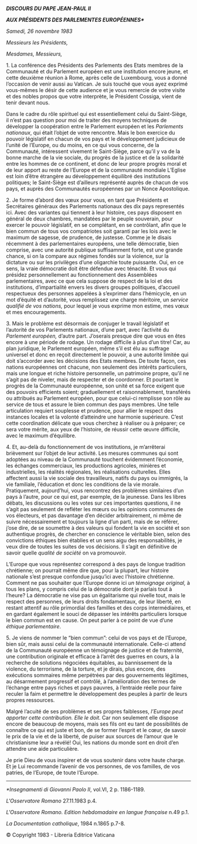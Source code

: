 ***DISCOURS DU PAPE JEAN-PAUL II***

***AUX PRÉSIDENTS DES PARLEMENTES EUROPÉENNES\****

*Samedi, 26 novembre 1983*

*Messieurs les Présidents,*

*Mesdames, Messieurs,*

1\. La conférence des Présidents des Parlements des Etats membres de la Communauté et du Parlement européen est une institution encore jeune, et cette deuxième réunion à Rome, après celle de Luxembourg, vous a donné l’occasion de venir aussi au Vatican. Je suis touché que vous ayez exprimé vous-mêmes le désir de cette audience et je vous remercie de votre visite et des nobles propos que votre interprète, le Président Cossiga, vient de tenir devant nous.

Dans le cadre du rôle spirituel qui est essentiellement celui du Saint-Siège, il n’est pas question pour moi de traiter des moyens techniques de développer la coopération entre le Parlement européen et les *Parlements nationaux*, qui était l’objet de votre rencontre. Mais le bon exercice du pouvoir législatif en chacun de vos pays et le développement judicieux de l’unité de l’Europe, ou du moins, en ce qui vous concerne, de la Communauté, intéressent vivement le Saint-Siège, parce qu’il y va de la bonne marche de la vie sociale, du progrès de la justice et de la solidarité entre les hommes de ce continent, et donc de leur propre progrès moral et de leur apport au reste de l’Europe et de la communauté mondiale L’Eglise est loin d’être étrangère au développement équilibré des institutions politiques; le Saint-Siège est d’ailleurs représenté auprès de chacun de vos pays, et auprès des Communautés européennes par un Nonce Apostolique.

2\. Je forme d’abord des vœux pour vous, en tant que Présidents et Secrétaires généraux des Parlements nationaux des dix pays representés ici. Avec des variantes qui tiennent à leur histoire, ces pays disposent en général de deux chambres, mandatées par le peuple souverain, pour exercer le pouvoir législatif, en se complétant, en se contrôlant, afin que le bien commun de tous vos compatriotes soit garanti par les lois avec le maximum de sagesse, de prudence, de justesse. Comme je le disais récemment à des parlementaires européens, une telle démocratie, bien comprise, avec une autorité publique suffisamment forte, est une grande chance, si on la compare aux régimes fondés sur la violence, sur la dictature ou sur les privilèges d’une oligarchie toute puissante. Oui, en ce sens, la vraie démocratie doit être défendue avec ténacité. Et vous qui présidez personnellement au fonctionnement des Assemblées parlementaires, avec ce que cela suppose de respect de la loi et des institutions, d’impartialité envers les divers groupes politiques, d’accueil respectueux des personnes appelées à s’exprimer dans l’hémicycle, en un mot d’équité et d’autorité, vous remplissez une charge méritoire, un *service qualifié de vos nations,* pour lequel je vous exprime mon estime, mes vœux et mes encouragements.

3\. Mais le problème est désormais de conjuger le travail législatif et l’autorité de vos Parlements nationaux, d’une part, avec l’activité du *Parlement européen,* d’autre part. J’oserais presque dire que vous en êtes encore à une période de rodage. Un rodage difficile à plus d’un titre! Car, au plan juridique, le Parlement européen, même s’il est élu au suffrage universel et donc en reçoit directement le pouvoir, a une autorité limitée qui doit s’accorder avec les décisions des Etats membres. De toute façon, ces nations européennes ont chacune, non seulement des intérêts particuliers, mais une longue et riche histoire personnelle, un patrimoine propre, qu’il ne s’agit pas de niveler, mais de respecter et de coordonner. Et pourtant le progrès de la Communauté européenne, son unité et sa force exigent que des pouvoirs efficients soient; graduellement et raisonnablement, transférés ou attribués au Parlement européen, pour que celui-ci remplisse son rôle au service de tous et assure le bien commun des pays membres. Une telle articulation requiert souplesse et prudence, pour allier le respect des instances locales et la volonté d’atteindre une harmonie supérieure. C’est cette coordination délicate que vous cherchez à réaliser ou à préparer; ce sera votre mérite, aux yeux de l’histoire, de réussir cette œuvre difficile, avec le maximum d’équilibre.

4\. Et, au-delà du fonctionnement de vos institutions, je m’arrêterai brièvement sur l’objet de leur activité. Les mesures communes qui sont adoptées au niveau de la Communauté touchent évidemment l’économie, les échanges commerciaux, les productions agricoles, minières et industrielles, les réalités régionales, les réalisations culturelles. Elles affectent aussi la vie sociale des travailleurs, natifs du pays ou immigrés, la vie familiale, l’éducation et donc les conditions de la vie morale. Pratiquement, aujourd’hui, vous rencontrez des problèmes similaires d’un pays à l’autre, pour ce qui est, par exemple, de la jeunesse. Dans les libres débats, les discussions ou les votes sur ces importantes questions, il ne s’agit pas seulement de refléter les mœurs ou les opinions communes de vos électeurs, et pas davantage d’en décider arbitrairement, ni même de suivre nécessairement et toujours la ligne d’un parti, mais de se référer, j’ose dire, de se soumettre à des valeurs qui fondent la vie en société et son authentique progrès, de chercher en conscience le véritable bien, selon des convictions éthiques bien établies et un sens aigu des responsabilités, je veux dire de toutes les suites de vos décisions. Il s’agit en définitive de savoir quelle *qualité de société* on va promouvoir.

L’Europe que vous représentez correspond à des pays de longue tradition chrétienne; on pourrait même dire que, pour la plupart, leur histoire nationale s’est presque confondue jusqu’ici avec l’histoire chrétienne. Comment ne pas souhaiter que l’Europe donne ici *un témoignage original,* à tous les plans, y compris celui de la démocratie dont je parlais tout à l’heure? La démocratie ne vise pas un égalitarisme qui nivelle tout, mais le respect des personnes, de leurs droits fondamentaux, de leur liberté, en restant attentif au rôle primordial des familles et des corps intermédiaires, et en gardant également le souci de dépasser les intérêts particuliers lorsque le bien commun est en cause. On peut parler à ce point de vue d’une *éthique parlementaire*.

5\. Je viens de nommer le “bien commun”: celui de vos pays et de l’Europe, bien sûr, mais aussi celui de la communauté internationale. Celle-ci attend de la Communauté européenne un témoignage de justice et de fraternité, une contribution originale et efficace à l’arrêt des guerres en cours, à la recherche de solutions négociées équitables, au bannissement de la violence, du terrorisme, de la torture, et je dirais, plus encore, des exécutions sommaires même perpétrées par des gouvernements légitimes, au désarmement progressif et contrôlé, à l’amélioration des termes de l’échange entre pays riches et pays pauvres, à l’entraide réelle pour faire reculer la faim et permettre le développement des peuples à partir de leurs propres ressources.

Malgré l’acuité de ses problèmes et ses propres faiblesses, *l’Europe peut apporter cette contribution. Elle le doit.* Car non seulement elle dispose encore de beaucoup de moyens, mais ses fils ont eu tant de possibilités de connaître ce qui est juste et bon, de se former l’esprit et le cœur, de savoir le prix de la vie et de la liberté, de puiser aux sources de l’amour que le christianisme leur a révélé! Oui, les nations du monde sont en droit d’en attendre une aide particulière.

Je prie Dieu de vous inspirer et de vous soutenir dans votre haute charge. Et je Lui recommande l’avenir de vos personnes, de vos familles, de vos patries, de l’Europe, de toute l’Europe.

* * *

*\*Insegnamenti di Giovanni Paolo II*, vol.VI, 2 p. 1186-1189.

*L'Osservatore Romano* 27.11.1983 p.4.

*L'Osservatore Romano. Edition hebdomadaire en langue française* n.49 p.1.

*La Documentation catholique*, 1984 n.1865 p.7-8.

© Copyright 1983 - Libreria Editrice Vaticana